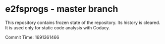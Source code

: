 # e2fsprogs - master branch

This repository contains frozen state of the repository.
Its history is cleared. It is used only for static code
analysis with Codacy.

Commit Time: 1691361466